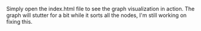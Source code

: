Simply open the index.html file to see the graph visualization in action. The graph will stutter for a bit while it sorts all the nodes, I'm still working on fixing this.
